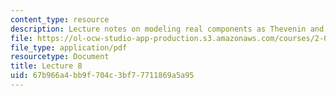 ```yaml
---
content_type: resource
description: Lecture notes on modeling real components as Thevenin and Norton sources.
file: https://ol-ocw-studio-app-production.s3.amazonaws.com/courses/2-004-dynamics-and-control-ii-spring-2008/67b966a4bb9f704c3bf77711869a5a95_lecture_08.pdf
file_type: application/pdf
resourcetype: Document
title: Lecture 8
uid: 67b966a4-bb9f-704c-3bf7-7711869a5a95
---
```

